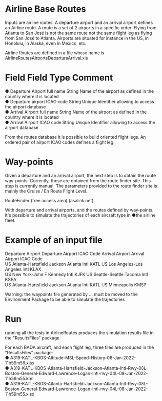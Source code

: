 # Airline Base Routes

Inputs are airline routes. A departure airport and an arrival airport defines an Airline route. A route is a set of 2 airports in a specific order. Flying from Atlanta to San José is not the same route not the same flight leg as flying from San José to Atlanta.
Airports are situated for instance in the US, in Honolulu, in Alaska, even in Mexico, etc.

Airline Routes are defined in a file whose name is AirlineRoutesAirportsDepartureArrival.xls

#	Field		Field Type	Comment
●	Departure Airport full name	String	Name of the airport as defined in the country where it is located   
●	Departure airport ICAO code	String	Unique Identifier allowing to access the airport database   
●	Arrival Airport full name	String	Name of the airport as defined in the country where it is located   
●	Arrival Airport ICAO code	String	Unique Identifier allowing to access the airport database   

From the routes database it is possible to build oriented flight legs. An ordered pair of airport ICAO codes defines a flight leg.

# Way-points

Given a departure and an arrival airport, the next step is to obtain the route way-points. Currently, these are obtained from the route finder site. This step is currently manual. The parameters provided to the route finder site is mainly the Cruise / En Route Flight Level.

RouteFinder (free access area) (asalink.net)

With departure and arrival airports, and the routes defined by way-points, it's possible to simulate the trajectories of each aircraft type in ●the airline fleet.

# Example of an input file

Departure Airport	Departure Airport ICAO Code	Arrival Airport	Arrival Airport ICAO Code   
US Atlanta-Hartsfield Jackson Atlanta Intl	KATL	US Los Angeles-Los Angeles Intl	KLAX   
US New York-John F Kennedy Intl	KJFK	US Seattle-Seattle Tacoma Intl	KSEA   
US Atlanta-Hartsfield Jackson Atlanta Intl	KATL	US Minneapolis	KMSP   

Warning: the waypoints file generated by ... must be moved to the Environment Package to be able to simulate the trajectories

# Run   
running all the tests in AirlineRoutes produces the simulation results file in the "ResultsFiles" package.

For each BADA aircraft, and each flight leg, three files are produced in the "ResultsFiles" package:   
● A319-KATL-KBOS-Altitude-MSL-Speed-History-08-Jan-2022-11h59m56.xlsx   
● A319-KATL-KBOS-Atlanta-Hartsfield-Jackson-Atlanta-Intl-Rwy-08L-Boston-General-Edward-Lawrence-Logan-Intl-rwy-04L-08-Jan-2022-11h59m55.kml   
● A319-KATL-KBOS-Atlanta-Hartsfield-Jackson-Atlanta-Intl-Rwy-08L-Boston-General-Edward-Lawrence-Logan-Intl-rwy-04L-08-Jan-2022-11h59m55.xlsx

